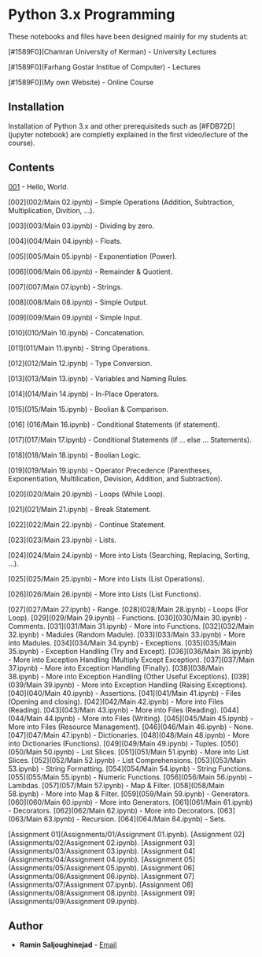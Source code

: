 # Python 3.x Programming 

These notebooks and files have been designed mainly for my students at:

[#1589F0](Chamran University of Kerman) - University Lectures

[#1589F0](Farhang Gostar Institue of Computer) - Lectures

[#1589F0](My own Website) - Online Course


## Installation

Installation of Python 3.x and other prerequisiteds such as [#FDB72D](jupyter notebook) are completly explained in the first video/lecture of the course).


## Contents

[001](https://github.com/RaminSaljoughinejad/Python-3.0-Course/blob/master/001/Main%2001.ipynb) - Hello, World.

[002](002/Main 02.ipynb) - Simple Operations (Addition, Subtraction, Multiplication, Divition, ...).

[003](003/Main 03.ipynb) - Dividing by zero.

[004](004/Main 04.ipynb) - Floats.

[005](005/Main 05.ipynb) - Exponentiation (Power).

[006](006/Main 06.ipynb) - Remainder & Quotient.

[007](007/Main 07.ipynb) - Strings.

[008](008/Main 08.ipynb) - Simple Output.

[009](009/Main 09.ipynb) - Simple Input.

[010](010/Main 10.ipynb) - Concatenation.

[011](011/Main 11.ipynb) - String Operations.

[012](012/Main 12.ipynb) - Type Conversion.

[013](013/Main 13.ipynb) - Variables and Naming Rules.

[014](014/Main 14.ipynb) - In-Place Operators.

[015](015/Main 15.ipynb) - Boolian & Comparison.

[016] (016/Main 16.ipynb) - Conditional Statements (if statement).

[017](017/Main 17.ipynb) - Conditional Statements (if ... else ... Statements).

[018](018/Main 18.ipynb) - Boolian Logic.

[019](019/Main 19.ipynb) - Operator Precedence (Parentheses, Exponentiation, Multilication, Devision, Addition, and Subtraction).

[020](020/Main 20.ipynb) - Loops (While Loop).

[021](021/Main 21.ipynb) - Break Statement.

[022](022/Main 22.ipynb) - Continue Statement.

[023](023/Main 23.ipynb) - Lists.

[024](024/Main 24.ipynb) - More into Lists (Searching, Replacing, Sorting, ...).

[025](025/Main 25.ipynb) - More into Lists (List Operations).

[026](026/Main 26.ipynb) - More into Lists (List Functions).

[027](027/Main 27.ipynb) - Range.
[028](028/Main 28.ipynb) - Loops (For Loop).
[029](029/Main 29.ipynb) - Functions.
[030](030/Main 30.ipynb) - Comments.
[031](031/Main 31.ipynb) - More into Functions.
[032](032/Main 32.ipynb) - Madules (Random Madule).
[033](033/Main 33.ipynb) - More into Madules.
[034](034/Main 34.ipynb) - Exceptions.
[035](035/Main 35.ipynb) - Exception Handling (Try and Except).
[036](036/Main 36.ipynb) - More into Exception Handling (Multiply Except Exception).
[037](037/Main 37.ipynb) - More into Exception Handling (Finally).
[038](038/Main 38.ipynb) - More into Exception Handling (Other Useful Exceptions).
[039](039/Main 39.ipynb) - More into Exception Handling (Raising Exceptions).
[040](040/Main 40.ipynb) - Assertions.
[041](041/Main 41.ipynb) - Files (Opening and closing).
[042](042/Main 42.ipynb) - More into Files (Reading).
[043](043/Main 43.ipynb) - More into Files (Reading).
[044](044/Main 44.ipynb) - More into Files (Writing).
[045](045/Main 45.ipynb) - More into Files (Resource Management).
[046](046/Main 46.ipynb) - None.
[047](047/Main 47.ipynb) - Dictionaries.
[048](048/Main 48.ipynb) - More into Dictionaries (Functions).
[049](049/Main 49.ipynb) - Tuples.
[050](050/Main 50.ipynb) - List Slices.
[051](051/Main 51.ipynb) - More into List Slices.
[052](052/Main 52.ipynb) - List Comprehensions.
[053](053/Main 53.ipynb) - String Formatting.
[054](054/Main 54.ipynb) - String Functions.
[055](055/Main 55.ipynb) - Numeric Functions.
[056](056/Main 56.ipynb) - Lambdas.
[057](057/Main 57.ipynb) - Map & Filter.
[058](058/Main 58.ipynb) - More into Map & Filter.
[059](059/Main 59.ipynb) - Generators.
[060](060/Main 60.ipynb) - More into Generators.
[061](061/Main 61.ipynb) - Decorators.
[062](062/Main 62.ipynb) - More into Decorators.
[063](063/Main 63.ipynb) - Recursion.
[064](064/Main 64.ipynb) - Sets.


 [Assignment 01](Assignments/01/Assignment 01.ipynb).
 [Assignment 02](Assignments/02/Assignment 02.ipynb).
 [Assignment 03](Assignments/03/Assignment 03.ipynb).
 [Assignment 04](Assignments/04/Assignment 04.ipynb).
 [Assignment 05](Assignments/05/Assignment 05.ipynb).
 [Assignment 06](Assignments/06/Assignment 06.ipynb).
 [Assignment 07](Assignments/07/Assignment 07.ipynb).
 [Assignment 08](Assignments/08/Assignment 08.ipynb).
 [Assignment 09](Assignments/09/Assignment 09.ipynb).


## Author

* **Ramin Saljoughinejad** - [Email](ramin.saljoughi@icloud.com)
